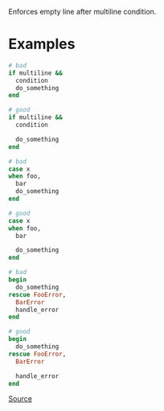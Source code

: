 
Enforces empty line after multiline condition.

# Examples

```ruby
# bad
if multiline &&
  condition
  do_something
end

# good
if multiline &&
  condition

  do_something
end

# bad
case x
when foo,
  bar
  do_something
end

# good
case x
when foo,
  bar

  do_something
end

# bad
begin
  do_something
rescue FooError,
  BarError
  handle_error
end

# good
begin
  do_something
rescue FooError,
  BarError

  handle_error
end
```

[Source](http://www.rubydoc.info/gems/rubocop/RuboCop/Cop/Layout/EmptyLineAfterMultilineCondition)